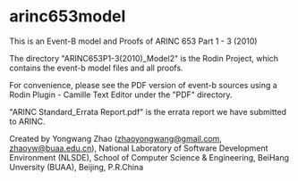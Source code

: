 # arinc653model
This is an Event-B model and Proofs of ARINC 653 Part 1 - 3 (2010)

The directory "ARINC653P1-3(2010)_Model2" is the Rodin Project, which contains the event-b model files and all proofs. 

For convenience, please see the PDF version of event-b sources using a Rodin Plugin - Camille Text Editor under the "PDF" directory. 

"ARINC Standard_Errata Report.pdf" is the errata report we have submitted to ARINC.

Created by Yongwang Zhao (zhaoyongwang@gmail.com, zhaoyw@buaa.edu.cn), 
National Laboratory of Software Development Environment (NLSDE), 
School of Computer Science & Engineering, BeiHang Unversity (BUAA), Beijing, P.R.China